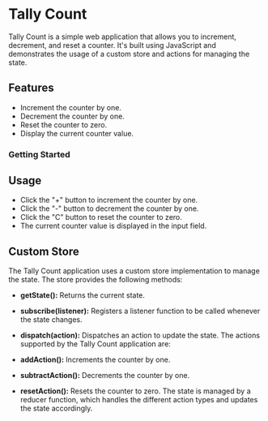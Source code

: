 # Tally Count

Tally Count is a simple web application that allows you to increment, decrement, and reset a counter. It's built using JavaScript and demonstrates the usage of a custom store and actions for managing the state.

## Features

- Increment the counter by one.
- Decrement the counter by one.
- Reset the counter to zero.
- Display the current counter value.

### Getting Started

## Usage

- Click the "+" button to increment the counter by one.
- Click the "-" button to decrement the counter by one.
- Click the "C" button to reset the counter to zero.
- The current counter value is displayed in the input field.

## Custom Store

The Tally Count application uses a custom store implementation to manage the state. The store provides the following methods:

- **getState():** Returns the current state.

- **subscribe(listener):** Registers a listener function to be called whenever the state changes.
- **dispatch(action):** Dispatches an action to update the state.
The actions supported by the Tally Count application are:

- **addAction():** Increments the counter by one.
- **subtractAction():** Decrements the counter by one.
- **resetAction():** Resets the counter to zero.
The state is managed by a reducer function, which handles the different action types and updates the state accordingly.
